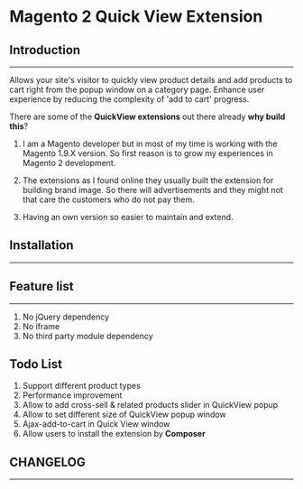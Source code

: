# Magento 2 Quick View Extension

## Introduction
---
Allows your site's visitor to quickly view product details and add products to cart right from the popup window on a category page. Enhance user experience by reducing the complexity of 'add to cart' progress.


There are some of the **QuickView extensions** out there already **why build this**? 

1. I am a Magento developer but in most of my time is working with the Magento 1.9.X version. So first reason is to grow my experiences in Magento 2 development.

2. The extensions as I found online they usually built the extension for building brand image. So there will advertisements and they might not that care the customers who do not pay them.

3. Having an own version so easier to maintain and extend.

## Installation
---

## Feature list
---
1. No jQuery dependency
2. No iframe
3. No third party module dependency

## Todo List
1. Support different product types
2. Performance improvement
3. Allow to add cross-sell & related products slider in QuickView popup
4. Allow to set different size of QuickView popup window
5. Ajax-add-to-cart in Quick View window
6. Allow users to install the extension by **Composer**

## CHANGELOG
---